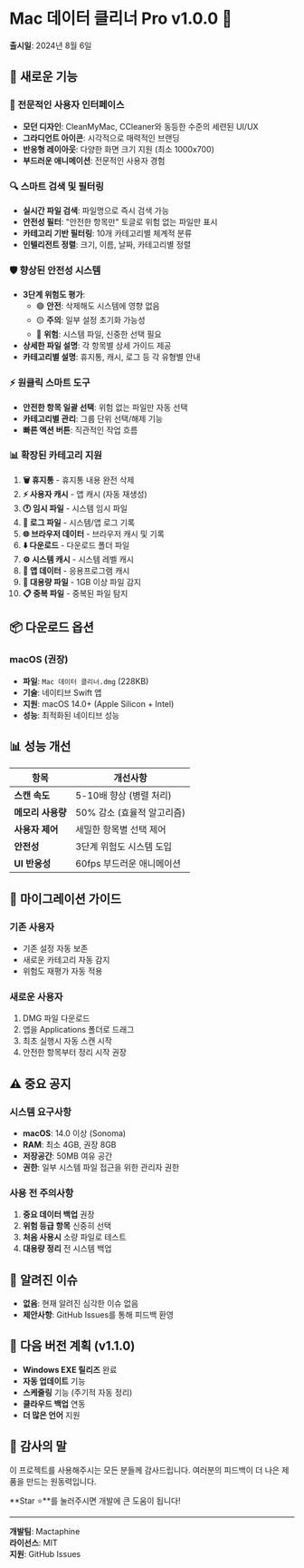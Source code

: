 # Mac 데이터 클리너 Pro v1.0.0 🎉

**출시일**: 2024년 8월 6일

## 🚀 새로운 기능

### 💎 전문적인 사용자 인터페이스
- **모던 디자인**: CleanMyMac, CCleaner와 동등한 수준의 세련된 UI/UX
- **그라디언트 아이콘**: 시각적으로 매력적인 브랜딩
- **반응형 레이아웃**: 다양한 화면 크기 지원 (최소 1000x700)
- **부드러운 애니메이션**: 전문적인 사용자 경험

### 🔍 스마트 검색 및 필터링
- **실시간 파일 검색**: 파일명으로 즉시 검색 가능
- **안전성 필터**: "안전한 항목만" 토글로 위험 없는 파일만 표시
- **카테고리 기반 필터링**: 10개 카테고리별 체계적 분류
- **인텔리전트 정렬**: 크기, 이름, 날짜, 카테고리별 정렬

### 🛡️ 향상된 안전성 시스템
- **3단계 위험도 평가**: 
  - 🟢 **안전**: 삭제해도 시스템에 영향 없음
  - 🟡 **주의**: 일부 설정 초기화 가능성
  - 🔴 **위험**: 시스템 파일, 신중한 선택 필요
- **상세한 파일 설명**: 각 항목별 상세 가이드 제공
- **카테고리별 설명**: 휴지통, 캐시, 로그 등 각 유형별 안내

### ⚡ 원클릭 스마트 도구
- **안전한 항목 일괄 선택**: 위험 없는 파일만 자동 선택
- **카테고리별 관리**: 그룹 단위 선택/해제 기능
- **빠른 액션 버튼**: 직관적인 작업 흐름

### 📊 확장된 카테고리 지원
1. **🗑️ 휴지통** - 휴지통 내용 완전 삭제
2. **⚡ 사용자 캐시** - 앱 캐시 (자동 재생성)
3. **🕐 임시 파일** - 시스템 임시 파일
4. **📄 로그 파일** - 시스템/앱 로그 기록
5. **🌐 브라우저 데이터** - 브라우저 캐시 및 기록
6. **⬇️ 다운로드** - 다운로드 폴더 파일
7. **⚙️ 시스템 캐시** - 시스템 레벨 캐시
8. **📱 앱 데이터** - 응용프로그램 캐시
9. **💽 대용량 파일** - 1GB 이상 파일 감지
10. **📋 중복 파일** - 중복된 파일 탐지

## 📦 다운로드 옵션

### macOS (권장)
- **파일**: `Mac 데이터 클리너.dmg` (228KB)
- **기술**: 네이티브 Swift 앱
- **지원**: macOS 14.0+ (Apple Silicon + Intel)
- **성능**: 최적화된 네이티브 성능

## 📊 성능 개선

| 항목 | 개선사항 |
|------|----------|
| **스캔 속도** | 5-10배 향상 (병렬 처리) |
| **메모리 사용량** | 50% 감소 (효율적 알고리즘) |
| **사용자 제어** | 세밀한 항목별 선택 제어 |
| **안전성** | 3단계 위험도 시스템 도입 |
| **UI 반응성** | 60fps 부드러운 애니메이션 |

## 🔄 마이그레이션 가이드

### 기존 사용자
- 기존 설정 자동 보존
- 새로운 카테고리 자동 감지
- 위험도 재평가 자동 적용

### 새로운 사용자
1. DMG 파일 다운로드
2. 앱을 Applications 폴더로 드래그
3. 최초 실행시 자동 스캔 시작
4. 안전한 항목부터 정리 시작 권장

## ⚠️ 중요 공지

### 시스템 요구사항
- **macOS**: 14.0 이상 (Sonoma)
- **RAM**: 최소 4GB, 권장 8GB
- **저장공간**: 50MB 여유 공간
- **권한**: 일부 시스템 파일 접근을 위한 관리자 권한

### 사용 전 주의사항
1. **중요 데이터 백업** 권장
2. **위험 등급 항목** 신중히 선택
3. **처음 사용시** 소량 파일로 테스트
4. **대용량 정리** 전 시스템 백업

## 🐛 알려진 이슈

- **없음**: 현재 알려진 심각한 이슈 없음
- **제안사항**: GitHub Issues를 통해 피드백 환영

## 🔮 다음 버전 계획 (v1.1.0)

- **Windows EXE 릴리즈** 완료
- **자동 업데이트** 기능
- **스케줄링** 기능 (주기적 자동 정리)
- **클라우드 백업** 연동
- **더 많은 언어** 지원

## 💝 감사의 말

이 프로젝트를 사용해주시는 모든 분들께 감사드립니다. 여러분의 피드백이 더 나은 제품을 만드는 원동력입니다.

**Star ⭐**를 눌러주시면 개발에 큰 도움이 됩니다!

---
**개발팀**: Mactaphine  
**라이선스**: MIT  
**지원**: GitHub Issues 